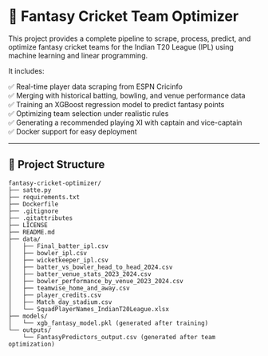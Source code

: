 # 🏏 Fantasy Cricket Team Optimizer

This project provides a complete pipeline to scrape, process, predict, and optimize fantasy cricket teams for the Indian T20 League (IPL) using machine learning and linear programming.

It includes:

✅ Real-time player data scraping from ESPN Cricinfo  
✅ Merging with historical batting, bowling, and venue performance data  
✅ Training an XGBoost regression model to predict fantasy points  
✅ Optimizing team selection under realistic rules  
✅ Generating a recommended playing XI with captain and vice-captain  
✅ Docker support for easy deployment  

---

## 📂 Project Structure

```plaintext
fantasy-cricket-optimizer/
├── satte.py
├── requirements.txt
├── Dockerfile
├── .gitignore
├── .gitattributes
├── LICENSE
├── README.md
├── data/
│   ├── Final_batter_ipl.csv
│   ├── bowler_ipl.csv
│   ├── wicketkeeper_ipl.csv
│   ├── batter_vs_bowler_head_to_head_2024.csv
│   ├── batter_venue_stats_2023_2024.csv
│   ├── bowler_performance_by_venue_2023_2024.csv
│   ├── teamwise_home_and_away.csv
│   ├── player_credits.csv
│   ├── Match_day_stadium.csv
│   └── SquadPlayerNames_IndianT20League.xlsx
├── models/
│   └── xgb_fantasy_model.pkl (generated after training)
└── outputs/
    └── FantasyPredictors_output.csv (generated after team optimization)
